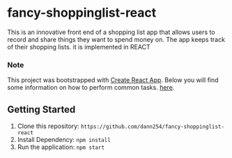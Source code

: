 # fancy-shoppinglist-react

This is an innovative front end of a shopping list app that allows users to record and share things they want to spend money on. The app keeps track of their shopping lists. it is implemented in REACT

### Note

This project was bootstrapped with [Create React App](https://github.com/facebookincubator/create-react-app).
Below you will find some information on how to perform common tasks. [here](https://github.com/facebookincubator/create-react-app/blob/master/packages/react-scripts/template/README.md).

## Getting Started

1. Clone this repository: `https://github.com/dann254/fancy-shoppinglist-react`
2. Install Dependency: `npm install`
3. Run the application: `npm start`
